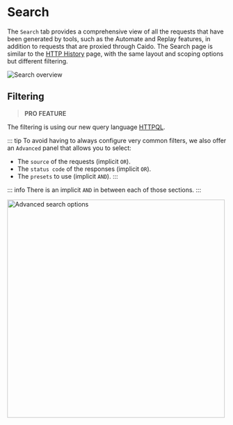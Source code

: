 # Search

The `Search` tab provides a comprehensive view of all the requests that have been generated by tools, such as the Automate and Replay features, in addition to requests that are proxied through Caido. The Search page is similar to the [HTTP History](/reference/features/proxy/intercept.md) page, with the same layout and scoping options but different filtering.

<img alt="Search overview" src="/_images/search.png" no-shadow/>

## Filtering

> **PRO FEATURE**

The filtering is using our new query language [HTTPQL](/concepts/essentials/httpql.md).

::: tip
To avoid having to always configure very common filters, we also offer an `Advanced` panel that allows you to select:

- The `source` of the requests (implicit `OR`).
- The `status code` of the responses (implicit `OR`).
- The `presets` to use (implicit `AND`).
:::

::: info
There is an implicit `AND` in between each of those sections.
:::

<img height="500" alt="Advanced search options" src="/_images/search_advanced.png" center/>
